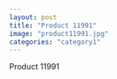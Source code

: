 ```yaml
---
layout: post
title: "Product 11991"
image: "product11991.jpg"
categories: "category1"
---
```

Product 11991
